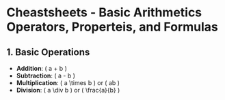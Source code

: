 # Cheastsheets - Basic Arithmetics Operators, Properteis, and Formulas

## 1. **Basic Operations**

- **Addition**: \( a + b \)
- **Subtraction**: \( a - b \)
- **Multiplication**: \( a \times b \) or \( ab \)
- **Division**: \( a \div b \) or \( \frac{a}{b} \)
